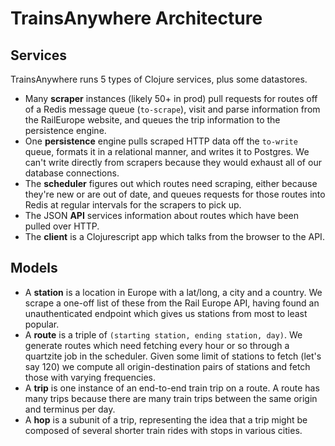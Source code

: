 # TrainsAnywhere Architecture

## Services

TrainsAnywhere runs 5 types of Clojure services, plus some datastores.

* Many **scraper** instances (likely 50+ in prod) pull requests for routes off of a Redis message queue (`to-scrape`), visit and parse information from the RailEurope website, and queues the trip information to the persistence engine.
* One **persistence** engine pulls scraped HTTP data off the `to-write` queue, formats it in a relational manner, and writes it to Postgres. We can't write directly from scrapers because they would exhaust all of our database connections.
* The **scheduler** figures out which routes need scraping, either because they're new or are out of date, and queues requests for those routes into Redis at regular intervals for the scrapers to pick up.
* The JSON **API** services information about routes which have been pulled over HTTP.
* The **client** is a Clojurescript app which talks from the browser to the API.

## Models

* A **station** is a location in Europe with a lat/long, a city and a country. We scrape a one-off list of these from the Rail Europe API, having found an unauthenticated endpoint which gives us stations from most to least popular.
* A **route** is a triple of `(starting station, ending station, day)`. We generate routes which need fetching every hour or so through a quartzite job in the scheduler. Given some limit of stations to fetch (let's say 120) we compute all origin-destination pairs of stations and fetch those with varying frequencies.
* A **trip** is one instance of an end-to-end train trip on a route. A route has many trips because there are many train trips between the same origin and terminus per day.
* A **hop** is a subunit of a trip, representing the idea that a trip might be composed of several shorter train rides with stops in various cities.
